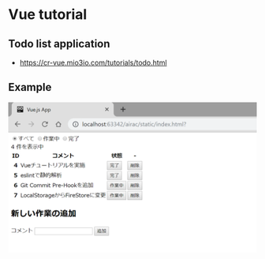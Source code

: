 # Vue tutorial

## Todo list application

* https://cr-vue.mio3io.com/tutorials/todo.html

## Example

![Example](docs/example.png)
